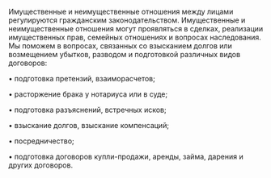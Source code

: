 Имущественные и неимущественные отношения между лицами регулируются гражданским законодательством. Имущественные и неимущественные отношения могут проявляться в сделках, реализации имущественных прав, семейных отношениях и вопросах наследования. Мы поможем в вопросах, связанных со взысканием долгов или возмещением убытков, разводом и подготовкой различных видов договоров:


• подготовка претензий, взаиморасчетов;


• расторжение брака у нотариуса или в суде;


• подготовка разъяснений, встречных исков;


• взыскание долгов, взыскание компенсаций;


• посредничество;


• подготовка договоров купли-продажи, аренды, займа, дарения и других договоров.
